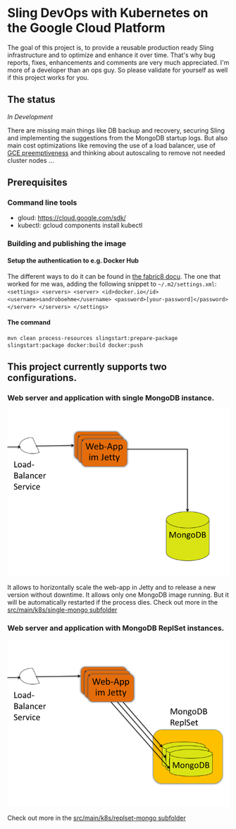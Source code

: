 
# Sling DevOps with Kubernetes on the Google Cloud Platform
The goal of this project is, to provide a reusable production ready Sling infrastructure and to optimize and enhance it over time.
That's why bug reports, fixes, enhancements and comments are very much appreciated.
I'm more of a developer than an ops guy. So please validate for yourself as well if this project works for you.

## The status
*In Development*

There are missing main things like DB backup and recovery, securing Sling and implementing the suggestions from the MongoDB startup logs. But also main cost optimizations like removing the use of a load balancer, use of [GCE preemptiveness](https://cloud.google.com/compute/docs/instances/preemptible) and thinking about autoscaling to remove not needed cluster nodes ...

## Prerequisites

### Command line tools
- gloud: 
https://cloud.google.com/sdk/
- kubectl: 
gcloud components install kubectl

### Building and publishing the image
#### Setup the authentication to e.g. Docker Hub
The different ways to do it can be found in [the fabric8 docu](https://dmp.fabric8.io/#authentication). The one that worked for me was, adding the following snippet to `~/.m2/settings.xml`:
`<settings>
  <servers>
    <server>
      <id>docker.io</id>
      <username>sandroboehme</username>
      <password>[your-password]</password>
    </server>
  </servers>
</settings>`

#### The command 
    mvn clean process-resources slingstart:prepare-package slingstart:package docker:build docker:push

## This project currently supports two configurations.
### Web server and application with single MongoDB instance. 
![Single Mongo](src/main/docu/k8s-example/Folie1.png)

It allows to horizontally scale the web-app in Jetty and to release a new version without downtime. It allows only one MongoDB image running. But it will be automatically restarted if the process dies. Check out more in the [src/main/k8s/single-mongo subfolder](src/main/k8s/single-mongo/README.md)

### Web server and application with MongoDB ReplSet instances.
![Repl Set Mongo](src/main/docu/k8s-example/Folie2.png)

Check out more in the [src/main/k8s/replset-mongo subfolder](src/main/k8s/replset-mongo/README.md)

